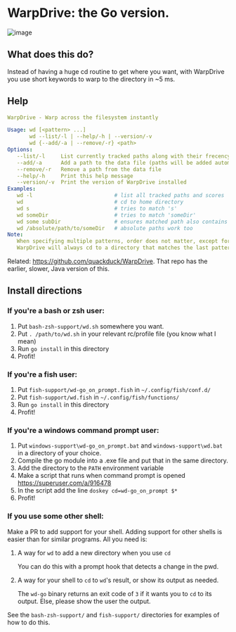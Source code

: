 # WarpDrive: the Go version.

![image](https://user-images.githubusercontent.com/38882631/160743437-f5ae7827-bbfb-4dcb-bc01-ecef6a814162.png)


## What does this do?

Instead of having a huge cd routine to get where you want, with WarpDrive you use short keywords to warp to the directory in ~5 ms.

## Help

```yaml
WarpDrive - Warp across the filesystem instantly

Usage: wd [<pattern> ...]
       wd --list/-l | --help/-h | --version/-v
       wd {--add/-a | --remove/-r} <path>
Options:
   --list/-l     List currently tracked paths along with their frecency scores
   --add/-a      Add a path to the data file (paths will be added automatically)
   --remove/-r   Remove a path from the data file
   --help/-h     Print this help message
   --version/-v  Print the version of WarpDrive installed
Examples:
   wd -l                          # list all tracked paths and scores
   wd                             # cd to home directory
   wd s                           # tries to match 's'
   wd someDir                     # tries to match 'someDir'
   wd some subDir                 # ensures matched path also contains 'some'
   wd /absolute/path/to/someDir   # absolute paths work too
Note:
   When specifying multiple patterns, order does not matter, except for the last pattern.
   WarpDrive will always cd to a directory that matches the last pattern.
```

Related: https://github.com/quackduck/WarpDrive. That repo has the earlier, slower, Java version of this.

## Install directions

### If you're a bash or zsh user:
1. Put `bash-zsh-support/wd.sh` somewhere you want.
2. Put `. /path/to/wd.sh` in your relevant rc/profile file (you know what I mean)
3. Run `go install` in this directory
4. Profit!

### If you're a fish user:
1. Put `fish-support/wd-go_on_prompt.fish` in `~/.config/fish/conf.d/`
2. Put `fish-support/wd.fish` in `~/.config/fish/functions/`
3. Run `go install` in this directory
4. Profit!

### If you're a windows command prompt user:
1. Put `windows-support\wd-go_on_prompt.bat` and `windows-support\wd.bat` in a directory of your choice.
2. Compile the go module into a .exe file and put that in the same directory.
3. Add the directory to the `PATH` environment variable
4. Make a script that runs when command prompt is opened https://superuser.com/a/916478
5. In the script add the line `doskey cd=wd-go_on_prompt $*`
6. Profit!

### If you use some other shell:
Make a PR to add support for your shell. Adding support for other shells is easier than for similar programs. All you need is:
1. A way for `wd` to add a new directory when you use `cd`
         
   You can do this with a prompt hook that detects a change in the pwd.
2. A way for your shell to `cd` to `wd`'s result, or show its output as needed.

    The `wd-go` binary returns an exit code of `3` if it wants you to `cd` to its output. Else, please show the user the output.

See the `bash-zsh-support/` and `fish-support/` directories for examples of how to do this.
